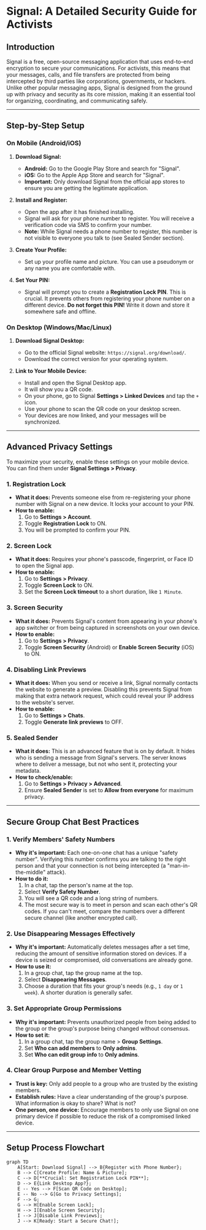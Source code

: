 # Signal: A Detailed Security Guide for Activists

## Introduction

Signal is a free, open-source messaging application that uses end-to-end encryption to secure your communications. For activists, this means that your messages, calls, and file transfers are protected from being intercepted by third parties like corporations, governments, or hackers. Unlike other popular messaging apps, Signal is designed from the ground up with privacy and security as its core mission, making it an essential tool for organizing, coordinating, and communicating safely.

---

## Step-by-Step Setup

### On Mobile (Android/iOS)

1.  **Download Signal:**
    *   **Android:** Go to the Google Play Store and search for "Signal".
    *   **iOS:** Go to the Apple App Store and search for "Signal".
    *   **Important:** Only download Signal from the official app stores to ensure you are getting the legitimate application.

2.  **Install and Register:**
    *   Open the app after it has finished installing.
    *   Signal will ask for your phone number to register. You will receive a verification code via SMS to confirm your number.
    *   **Note:** While Signal needs a phone number to register, this number is not visible to everyone you talk to (see Sealed Sender section).

3.  **Create Your Profile:**
    *   Set up your profile name and picture. You can use a pseudonym or any name you are comfortable with.

4.  **Set Your PIN:**
    *   Signal will prompt you to create a **Registration Lock PIN**. This is crucial. It prevents others from registering your phone number on a different device. **Do not forget this PIN!** Write it down and store it somewhere safe and offline.

### On Desktop (Windows/Mac/Linux)

1.  **Download Signal Desktop:**
    *   Go to the official Signal website: `https://signal.org/download/`.
    *   Download the correct version for your operating system.

2.  **Link to Your Mobile Device:**
    *   Install and open the Signal Desktop app.
    *   It will show you a QR code.
    *   On your phone, go to Signal **Settings > Linked Devices** and tap the `+` icon.
    *   Use your phone to scan the QR code on your desktop screen.
    *   Your devices are now linked, and your messages will be synchronized.

---

## Advanced Privacy Settings

To maximize your security, enable these settings on your mobile device. You can find them under **Signal Settings > Privacy**.

### 1. Registration Lock

*   **What it does:** Prevents someone else from re-registering your phone number with Signal on a new device. It locks your account to your PIN.
*   **How to enable:**
    1.  Go to **Settings > Account**.
    2.  Toggle **Registration Lock** to ON.
    3.  You will be prompted to confirm your PIN.

### 2. Screen Lock

*   **What it does:** Requires your phone's passcode, fingerprint, or Face ID to open the Signal app.
*   **How to enable:**
    1.  Go to **Settings > Privacy**.
    2.  Toggle **Screen Lock** to ON.
    3.  Set the **Screen Lock timeout** to a short duration, like `1 Minute`.

### 3. Screen Security

*   **What it does:** Prevents Signal's content from appearing in your phone's app switcher or from being captured in screenshots on your own device.
*   **How to enable:**
    1.  Go to **Settings > Privacy**.
    2.  Toggle **Screen Security** (Android) or **Enable Screen Security** (iOS) to ON.

### 4. Disabling Link Previews

*   **What it does:** When you send or receive a link, Signal normally contacts the website to generate a preview. Disabling this prevents Signal from making that extra network request, which could reveal your IP address to the website's server.
*   **How to enable:**
    1.  Go to **Settings > Chats**.
    2.  Toggle **Generate link previews** to OFF.

### 5. Sealed Sender

*   **What it does:** This is an advanced feature that is on by default. It hides who is sending a message from Signal's servers. The server knows where to deliver a message, but not who sent it, protecting your metadata.
*   **How to check/enable:**
    1.  Go to **Settings > Privacy > Advanced**.
    2.  Ensure **Sealed Sender** is set to **Allow from everyone** for maximum privacy.

---

## Secure Group Chat Best Practices

### 1. Verify Members' Safety Numbers

*   **Why it's important:** Each one-on-one chat has a unique "safety number". Verifying this number confirms you are talking to the right person and that your connection is not being intercepted (a "man-in-the-middle" attack).
*   **How to do it:**
    1.  In a chat, tap the person's name at the top.
    2.  Select **Verify Safety Number**.
    3.  You will see a QR code and a long string of numbers.
    4.  The most secure way is to meet in person and scan each other's QR codes. If you can't meet, compare the numbers over a different secure channel (like another encrypted call).

### 2. Use Disappearing Messages Effectively

*   **Why it's important:** Automatically deletes messages after a set time, reducing the amount of sensitive information stored on devices. If a device is seized or compromised, old conversations are already gone.
*   **How to use it:**
    1.  In a group chat, tap the group name at the top.
    2.  Select **Disappearing Messages**.
    3.  Choose a duration that fits your group's needs (e.g., `1 day` or `1 week`). A shorter duration is generally safer.

### 3. Set Appropriate Group Permissions

*   **Why it's important:** Prevents unauthorized people from being added to the group or the group's purpose being changed without consensus.
*   **How to set it:**
    1.  In a group chat, tap the group name > **Group Settings**.
    2.  Set **Who can add members** to **Only admins**.
    3.  Set **Who can edit group info** to **Only admins**.

### 4. Clear Group Purpose and Member Vetting

*   **Trust is key:** Only add people to a group who are trusted by the existing members.
*   **Establish rules:** Have a clear understanding of the group's purpose. What information is okay to share? What is not?
*   **One person, one device:** Encourage members to only use Signal on one primary device if possible to reduce the risk of a compromised linked device.

---

## Setup Process Flowchart

```mermaid
graph TD
    A[Start: Download Signal] --> B{Register with Phone Number};
    B --> C[Create Profile: Name & Picture];
    C --> D[**Crucial: Set Registration Lock PIN**];
    D --> E{Link Desktop App?};
    E -- Yes --> F[Scan QR Code on Desktop];
    E -- No --> G[Go to Privacy Settings];
    F --> G;
    G --> H[Enable Screen Lock];
    H --> I[Enable Screen Security];
    I --> J[Disable Link Previews];
    J --> K[Ready: Start a Secure Chat!];
```
